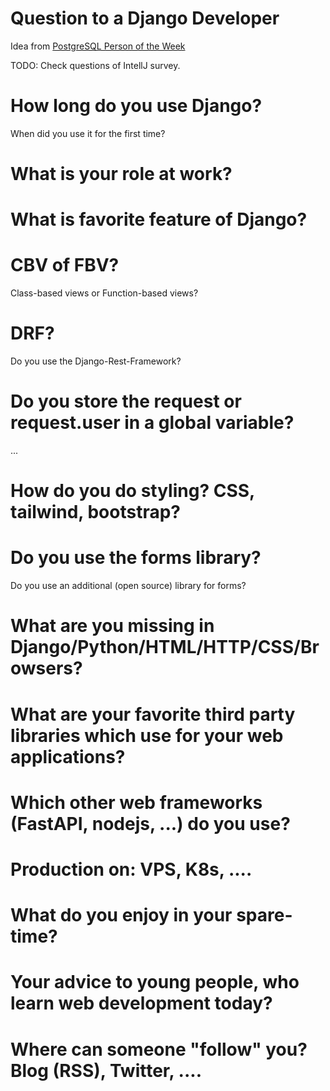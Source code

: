 # Question to a Django Developer

Idea from [PostgreSQL Person of the Week](https://postgresql.life/)

TODO: Check questions of IntellJ survey.


# How long do you use Django?

When did you use it for the first time?

# What is your role at work?

# What is favorite feature of Django?

# CBV of FBV?

Class-based views or Function-based views?

# DRF?

Do you use the Django-Rest-Framework?

# Do you store the request or request.user in a global variable?

...

# How do you do styling? CSS, tailwind, bootstrap?

# Do you use the forms library?

Do you use an additional (open source) library for forms?


# What are you missing in Django/Python/HTML/HTTP/CSS/Browsers?

# What are your favorite third party libraries which use for your web applications?

# Which other web frameworks (FastAPI, nodejs, ...) do you use?

# Production on: VPS, K8s, ....

# What do you enjoy in your spare-time?

# Your advice to young people, who learn web development today?

# Where can someone "follow" you? Blog (RSS), Twitter, ....

